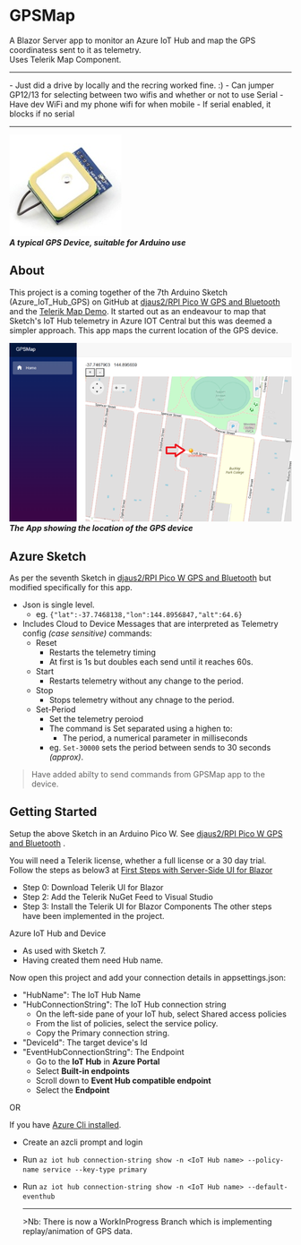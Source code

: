 # GPSMap

A Blazor Server app to monitor an Azure IoT Hub and  map the GPS coordinatess sent to it  as telemetry.  
Uses Telerik Map Component.

<hr/>
- Just did a drive by locally and the recring worked fine. :)
- Can jumper GP12/13 for selecting between two wifis and whether or not to use Serial
  - Have dev WiFi and my phone wifi for when mobile
  - If serial enabled, it blocks if no serial
<hr/>


![Device Image](https://github.com/djaus2/GPSMapIoTHub/blob/master/GPSMap/wwwroot/images/uart-gps-module-with-real-time-clock.jpg)  
**_A typical GPS Device, suitable for Arduino use_**

## About

This project is a coming together of the 7th Arduino Sketch (Azure_IoT_Hub_GPS) on GitHub at [djaus2/RPI Pico W GPS and Bluetooth](https://github.com/djaus2/RpiPicoWGPSandBT) and the [Telerik Map Demo](https://demos.telerik.com/blazor-ui/map/overview). It started out as an endeavour to map that Sketch's IoT Hub telemetry in Azure IOT Central but this was deemed a simpler approach. This app maps the current location of the GPS device.

![App Image](https://github.com/djaus2/GPSMapIoTHub/blob/master/GPSMap/wwwroot/images/gpsmapapp.png)  
**_The App showing the location of the GPS device_**

## Azure  Sketch
As per the seventh Sketch in [djaus2/RPI Pico W GPS and Bluetooth](https://github.com/djaus2/RpiPicoWGPSandBT)  but modified specifically for this app. 
- Json is single level.
  - eg. ```{"lat":-37.7468138,"lon":144.8956847,"alt":64.6}```
- Includes Cloud to Device Messages that are interpreted as  Telemetry config _(case sensitive)_ commands:
  - Reset
    - Restarts the telemetry timing
    - At first is 1s but doubles each send until it reaches 60s.
  - Start
    - Restarts telemetry without any change to the period.
  - Stop
    - Stops telemetry without any chnage to the period.
  - Set-Period
    - Set the telemetry peroiod
    - The command is Set separated using a highen to:
      - The period, a numerical parameter in milliseconds
    - eg. ```Set-30000```  sets the period between sends to 30 seconds _(approx)_.

> Have added abilty to send commands from GPSMap app to the device.

## Getting Started

Setup the above Sketch in an Arduino Pico W. See [djaus2/RPI Pico W GPS and Bluetooth](https://github.com/djaus2/RpiPicoWGPSandBT) .

You will need a Telerik license, whether a full license or a 30 day trial. Follow the steps as below3 at [First Steps with Server-Side UI for Blazor](https://docs.telerik.com/blazor-ui/getting-started/server-blazor?_ga=2.73417493.680605814.1692843673-472055910.1692083918&_gl=1*13uct7u*_ga*NDcyMDU1OTEwLjE2OTIwODM5MTg.*_ga_9JSNBCSF54*MTY5Mjg0MzY3NC44LjEuMTY5Mjg0Mzc4NC4xMS4wLjA.)
- Step 0: Download Telerik UI for Blazor
- Step 2: Add the Telerik NuGet Feed to Visual Studio
- Step 3: Install the Telerik UI for Blazor Components
  The other steps have been implemented in the project.

Azure IoT Hub and Device
- As used with Sketch 7.
- Having created them need Hub name. 

Now open this project and add your connection details in appsettings.json:
- "HubName": The IoT Hub Name
- "HubConnectionString": The IoT Hub connection string
  - On the left-side pane of your IoT hub, select Shared access policies
  - From the list of policies, select the service policy.
  - Copy the Primary connection string.
- "DeviceId": The target device's Id
- "EventHubConnectionString": The Endpoint
  - Go to the **IoT Hub** in **Azure Portal**
  - Select **Built-in endpoints**
  - Scroll down to **Event Hub compatible endpoint**
  - Select the **Endpoint**


OR

If you have [Azure Cli installed](https://learn.microsoft.com/en-us/cli/azure/install-azure-cli-windows?tabs=azure-cli).
- Create an azcli prompt and login
- Run ```az iot hub connection-string show -n <IoT Hub name> --policy-name service --key-type primary```
- Run ```az iot hub connection-string show -n <IoT Hub name> --default-eventhub```

  <hr/>
  >Nb: There is now a WorkInProgress Branch which is implementing replay/animation of GPS data.
  

